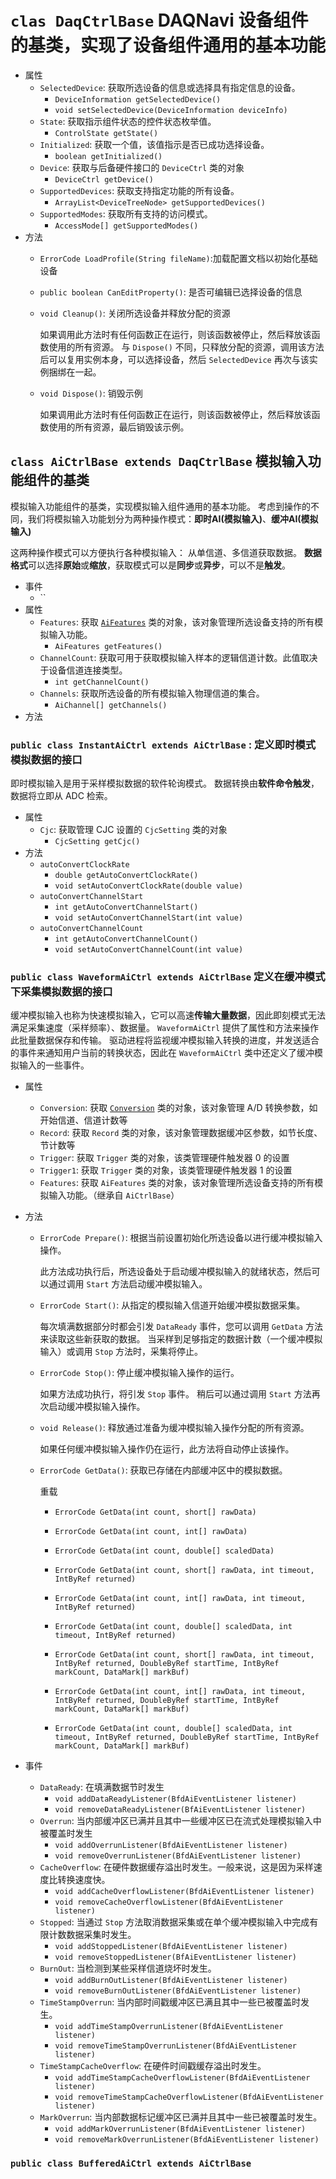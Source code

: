 # `clas DaqCtrlBase` DAQNavi 设备组件的基类，实现了设备组件通用的基本功能

* 属性
  * `SelectedDevice`: 获取所选设备的信息或选择具有指定信息的设备。
    * `DeviceInformation getSelectedDevice()`
    * `void setSelectedDevice(DeviceInformation deviceInfo)`
  * `State`: 获取指示组件状态的控件状态枚举值。
    * `ControlState getState()`
  * `Initialized`: 获取一个值，该值指示是否已成功选择设备。
    * `boolean getInitialized()`
  * `Device`: 获取与后备硬件接口的 `DeviceCtrl` 类的对象
    * `DeviceCtrl getDevice()`
  * `SupportedDevices`: 获取支持指定功能的所有设备。
    * `ArrayList<DeviceTreeNode> getSupportedDevices()`
  * `SupportedModes`: 获取所有支持的访问模式。
    * `AccessMode[] getSupportedModes()`
* 方法
  * `ErrorCode LoadProfile(String fileName)`:加载配置文档以初始化基础设备

  * `public boolean CanEditProperty()`: 是否可编辑已选择设备的信息
  
  * `void Cleanup()`: 关闭所选设备并释放分配的资源

    如果调用此方法时有任何函数正在运行，则该函数被停止，然后释放该函数使用的所有资源。
    与 `Dispose()` 不同，只释放分配的资源，调用该方法后可以复用实例本身，可以选择设备，然后 `SelectedDevice` 再次与该实例捆绑在一起。

  * `void Dispose()`: 销毁示例
  
    如果调用此方法时有任何函数正在运行，则该函数被停止，然后释放该函数使用的所有资源，最后销毁该示例。

## `class AiCtrlBase extends DaqCtrlBase` 模拟输入功能组件的基类

模拟输入功能组件的基类，实现模拟输入组件通用的基本功能。
考虑到操作的不同，我们将模拟输入功能划分为两种操作模式：**即时AI(模拟输入)**、**缓冲AI(模拟输入)**

这两种操作模式可以方便执行各种模拟输入：
从单信道、多信道获取数据。
**数据格式**可以选择**原始**或**缩放**，获取模式可以是**同步**或**异步**，可以不是**触发**。

* 事件
  * ``
* 属性
  * `Features`: 获取 [`AiFeatures`]() 类的对象，该对象管理所选设备支持的所有模拟输入功能。
    * `AiFeatures getFeatures()`
  * `ChannelCount`: 获取可用于获取模拟输入样本的逻辑信道计数。此值取决于设备信道连接类型。
    * `int getChannelCount()`
  * `Channels`: 获取所选设备的所有模拟输入物理信道的集合。
    * `AiChannel[] getChannels()`
* 方法

### `public class InstantAiCtrl extends AiCtrlBase` : 定义即时模式模拟数据的接口

即时模拟输入是用于采样模拟数据的软件轮询模式。
数据转换由**软件命令触发**，数据将立即从 ADC 检索。

* 属性
  * `Cjc`: 获取管理 CJC 设置的 `CjcSetting` 类的对象
    * `CjcSetting getCjc()`
* 方法
  * `autoConvertClockRate`
    * `double getAutoConvertClockRate()`
    * `void setAutoConvertClockRate(double value)`
  * `autoConvertChannelStart`
    * `int getAutoConvertChannelStart()`
    * `void setAutoConvertChannelStart(int value)`
  * `autoConvertChannelCount`
    * `int getAutoConvertChannelCount()`
    * `void setAutoConvertChannelCount(int value)`

### `public class WaveformAiCtrl extends AiCtrlBase` 定义在缓冲模式下采集模拟数据的接口

缓冲模拟输入也称为快速模拟输入，它可以高速**传输大量数据**，因此即刻模式无法满足采集速度（采样频率）、数据量。
`WaveformAiCtrl` 提供了属性和方法来操作此批量数据保存和传输。
驱动进程将监视缓冲模拟输入转换的进度，并发送适合的事件来通知用户当前的转换状态，因此在 `WaveformAiCtrl` 类中还定义了缓冲模拟输入的一些事件。

* 属性
  * `Conversion`: 获取 [`Conversion`]() 类的对象，该对象管理 A/D 转换参数，如开始信道、信道计数等
  * `Record`: 获取 `Record` 类的对象，该对象管理数据缓冲区参数，如节长度、节计数等
  * `Trigger`: 获取 `Trigger` 类的对象，该类管理硬件触发器 0 的设置
  * `Trigger1`: 获取 `Trigger` 类的对象，该类管理硬件触发器 1 的设置
  * `Features`: 获取 `AiFeatures` 类的对象，该对象管理所选设备支持的所有模拟输入功能。（继承自 `AiCtrlBase`）
* 方法
  * `ErrorCode Prepare()`: 根据当前设置初始化所选设备以进行缓冲模拟输入操作。
  
    此方法成功执行后，所选设备处于启动缓冲模拟输入的就绪状态，然后可以通过调用 `Start` 方法启动缓冲模拟输入。

  * `ErrorCode Start()`: 从指定的模拟输入信道开始缓冲模拟数据采集。
  
    每次填满数据部分时都会引发 `DataReady` 事件，您可以调用 `GetData` 方法来读取这些新获取的数据。
    当采样到足够指定的数据计数（一个缓冲模拟输入）或调用 `Stop` 方法时，采集将停止。

  * `ErrorCode Stop()`: 停止缓冲模拟输入操作的运行。
  
    如果方法成功执行，将引发 `Stop` 事件。
    稍后可以通过调用 `Start` 方法再次启动缓冲模拟输入操作。

  * `void Release()`: 释放通过准备为缓冲模拟输入操作分配的所有资源。

    如果任何缓冲模拟输入操作仍在运行，此方法将自动停止该操作。

  * `ErrorCode GetData()`: 获取已存储在内部缓冲区中的模拟数据。

    重载
    * `ErrorCode GetData(int count, short[] rawData)`
    * `ErrorCode GetData(int count, int[] rawData)`
    * `ErrorCode GetData(int count, double[] scaledData)`
    
    * `ErrorCode GetData(int count, short[] rawData, int timeout, IntByRef returned)`
    * `ErrorCode GetData(int count, int[] rawData, int timeout, IntByRef returned)`
    * `ErrorCode GetData(int count, double[] scaledData, int timeout, IntByRef returned)`
    
    * `ErrorCode GetData(int count, short[] rawData, int timeout, IntByRef returned, DoubleByRef startTime, IntByRef markCount, DataMark[] markBuf)`
    * `ErrorCode GetData(int count, int[] rawData, int timeout, IntByRef returned, DoubleByRef startTime, IntByRef markCount, DataMark[] markBuf)`
    * `ErrorCode GetData(int count, double[] scaledData, int timeout, IntByRef returned, DoubleByRef startTime, IntByRef markCount, DataMark[] markBuf)`

* 事件
  * `DataReady`: 在填满数据节时发生
    * `void addDataReadyListener(BfdAiEventListener listener)`
    * `void removeDataReadyListener(BfAiEventListener listener)`
  * `Overrun`: 当内部缓冲区已满并且其中一些缓冲区已在流式处理模拟输入中被覆盖时发生
    * `void addOverrunListener(BfdAiEventListener listener)`
    * `void removeOverrunListener(BfdAiEventListener listener)`
  * `CacheOverflow`: 在硬件数据缓存溢出时发生。一般来说，这是因为采样速度比转换速度快。
    * `void addCacheOverflowListener(BfdAiEventListener listener)`
    * `void removeCacheOverflowListener(BfdAiEventListener listener)`
  * `Stopped`: 当通过 `Stop` 方法取消数据采集或在单个缓冲模拟输入中完成有限计数数据采集时发生。
    * `void addStoppedListener(BfdAiEventListener listener)`
    * `void removeStoppedListener(BfAiEventListener listener)`
  * `BurnOut`: 当检测到某些采样信道烧坏时发生。
    * `void addBurnOutListener(BfdAiEventListener listener)`
    * `void removeBurnOutListener(BfdAiEventListener listener)`
  * `TimeStampOverrun`: 当内部时间戳缓冲区已满且其中一些已被覆盖时发生。
    * `void addTimeStampOverrunListener(BfdAiEventListener listener)`
    * `void removeTimeStampOverrunListener(BfdAiEventListener listener)`
  * `TimeStampCacheOverflow`: 在硬件时间戳缓存溢出时发生。
    * `void addTimeStampCacheOverflowListener(BfdAiEventListener listener)`
    * `void removeTimeStampCacheOverflowListener(BfdAiEventListener listener)`
  * `MarkOverrun`: 当内部数据标记缓冲区已满并且其中一些已被覆盖时发生。
    * `void addMarkOverrunListener(BfdAiEventListener listener)`
    * `void removeMarkOverrunListener(BfdAiEventListener listener)`

### `public class BufferedAiCtrl extends AiCtrlBase`

